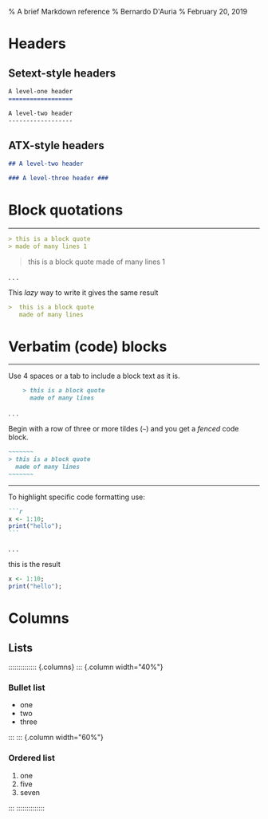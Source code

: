% A brief Markdown reference
% Bernardo D'Auria
% February 20, 2019

# Headers

##  Setext-style headers

```markdown
A level-one header
==================

A level-two header
------------------
```

## ATX-style headers

```markdown
## A level-two header 

### A level-three header ###
```

# Block quotations

------------------

```markdown
> this is a block quote
> made of many lines 1
```

> this is a block quote
> made of many lines 1

. . .

This _lazy_ way to write it gives the same result
```markdown
>  this is a block quote
   made of many lines
```

# Verbatim (code) blocks

------------------

Use 4 spaces or a tab to include a block text as it is.

```markdown
    > this is a block quote  
      made of many lines
```

. . .

Begin with a row of three or more tildes (`~`) and you get a _fenced_ code block.

```markdown
~~~~~~~
> this is a block quote  
  made of many lines
~~~~~~~
```

------------------

To highlight specific code formatting use:

````markdown
```r
x <- 1:10;
print("hello");
```
````

. . .

this is the result

```r
x <- 1:10;
print("hello");
```

# Columns

##  Lists

:::::::::::::: {.columns}
::: {.column width="40%"}

### Bullet list

* one
* two
* three

:::
::: {.column width="60%"}

### Ordered list

1. one
5. five
7. seven

:::
::::::::::::::